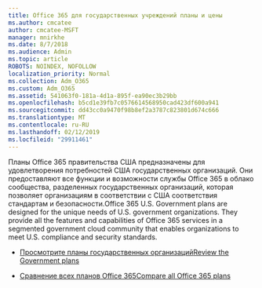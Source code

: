 ```yaml
---
title: Office 365 для государственных учреждений планы и цены
ms.author: cmcatee
author: cmcatee-MSFT
manager: mnirkhe
ms.date: 8/7/2018
ms.audience: Admin
ms.topic: article
ROBOTS: NOINDEX, NOFOLLOW
localization_priority: Normal
ms.collection: Adm_O365
ms.custom: Adm_O365
ms.assetid: 541063f0-181a-4d1a-895f-ea90ec3b29bb
ms.openlocfilehash: b5cd1e39fb7c0576614568950cad423df600a941
ms.sourcegitcommit: dd43cc0a9470f98b8ef2a3787c823801d674c666
ms.translationtype: MT
ms.contentlocale: ru-RU
ms.lasthandoff: 02/12/2019
ms.locfileid: "29911461"
---
```

<span data-ttu-id="c9b35-p101">Планы Office 365 правительства США предназначены для удовлетворения потребностей США государственных организаций. Они предоставляют все функции и возможности службы Office 365 в облако сообщества, разделенных государственных организаций, которая позволяет организациям в соответствии с США соответствия стандартам и безопасности.</span><span class="sxs-lookup"><span data-stu-id="c9b35-p101">Office 365 U.S. Government plans are designed for the unique needs of U.S. government organizations. They provide all the features and capabilities of Office 365 services in a segmented government cloud community that enables organizations to meet U.S. compliance and security standards.</span></span>
  
- [<span data-ttu-id="c9b35-104">Просмотрите планы государственных организаций</span><span class="sxs-lookup"><span data-stu-id="c9b35-104">Review the Government plans</span></span>](https://products.office.com/government/compare-office-365-government-plans)
    
- [<span data-ttu-id="c9b35-105">Сравнение всех планов Office 365</span><span class="sxs-lookup"><span data-stu-id="c9b35-105">Compare all Office 365 plans</span></span>](https://products.office.com/business/compare-more-office-365-for-business-plans)
    

